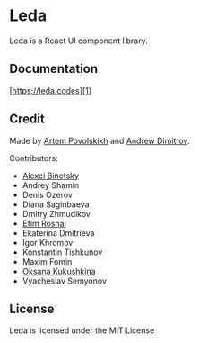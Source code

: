 # Leda

Leda is a React UI component library.


## Documentation

[https://leda.codes][1]


## Credit

Made by [Artem Povolskikh][2] and [Andrew Dimitrov][3].

Contributors:

- [Alexei Binetsky][6]
- Andrey Shamin
- Denis Ozerov
- Diana Saginbaeva
- Dmitry Zhmudikov
- [Efim Roshal][4]
- Ekaterina Dmitrieva
- Igor Khromov
- Konstantin Tishkunov
- Maxim Fomin
- [Oksana Kukushkina][5]
- Vyacheslav Semyonov


## License

Leda is licensed under the MIT License


[1]: https://leda.codes
[2]: https://github.com/Apollo-11
[3]: https://github.com/777PolarFox777
[4]: https://github.com/roshal
[5]: https://github.com/JustOxxy
[6]: https://github.com/Binetsky
